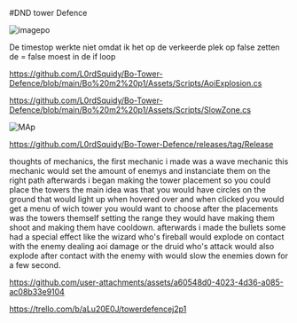 #DND tower Defence

![imagepo](https://github.com/user-attachments/assets/94256222-3833-499f-ad98-5b724cd70387)

De timestop werkte niet omdat ik het op de verkeerde plek op false zetten de = false moest in de if loop

https://github.com/L0rdSquidy/Bo-Tower-Defence/blob/main/Bo%20m2%20p1/Assets/Scripts/AoiExplosion.cs

https://github.com/L0rdSquidy/Bo-Tower-Defence/blob/main/Bo%20m2%20p1/Assets/Scripts/SlowZone.cs

![MAp](https://github.com/user-attachments/assets/927acc29-3859-4484-9962-c72e79c9e187)

https://github.com/L0rdSquidy/Bo-Tower-Defence/releases/tag/Release


thoughts of mechanics, the first mechanic i made was a wave mechanic this mechanic would set the amount of enemys and instanciate them on the right path afterwards i began making the tower placement so you could place the towers the main idea was that you would have circles on the ground that would light up when hovered over and when clicked you would get a menu of wich tower you would want to choose after the placements was the towers themself setting the range they would have making them shoot and making them have cooldown. afterwards i made the bullets some had a special effect like the wizard who's fireball would explode on contact with the enemy dealing aoi damage or the druid who's attack would also explode after contact with the enemy with would slow the enemies down for a few second.



https://github.com/user-attachments/assets/a60548d0-4023-4d36-a085-ac08b33e9104

https://trello.com/b/aLu20E0J/towerdefencej2p1
